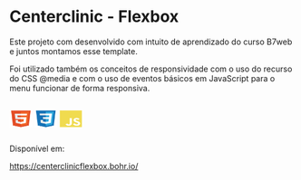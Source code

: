 # Centerclinic - Flexbox
<p>Este projeto com desenvolvido com intuito de aprendizado do curso B7web e juntos montamos esse
template.</p>
<p>Foi utilizado também os conceitos de responsividade com o uso do recurso do CSS @media e com o 
   uso de eventos básicos em JavaScript para o menu funcionar de forma responsiva.</p>

<div style="display: inline_block"><br>
  <img align="center" alt="HTML" height="30" width="40" src="https://raw.githubusercontent.com/devicons/devicon/master/icons/html5/html5-original.svg">
  <img align="center" alt="CSS" height="30" width="40" src="https://raw.githubusercontent.com/devicons/devicon/master/icons/css3/css3-original.svg">
  <img align="center" alt="Js" height="30" width="40" src="https://raw.githubusercontent.com/devicons/devicon/master/icons/javascript/javascript-plain.svg">
</div>

 ##

Disponível em:

https://centerclinicflexbox.bohr.io/

